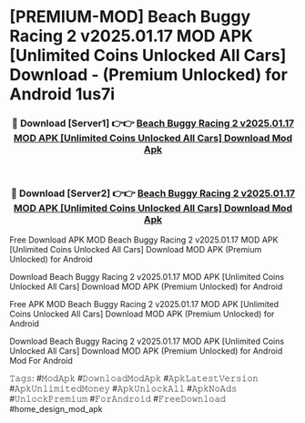# [PREMIUM-MOD] Beach Buggy Racing 2 v2025.01.17 MOD APK [Unlimited Coins Unlocked All Cars] Download - (Premium Unlocked) for Android 1us7i



<div align="center">
<h3>🔴 Download [Server1] 👉👉 <a href="https://momento.my/?title=Beach_Buggy_Racing_2_v2025.01.17_MOD_APK_[Unlimited_Coins_Unlocked_All_Cars]_Download">Beach Buggy Racing 2 v2025.01.17 MOD APK [Unlimited Coins Unlocked All Cars] Download Mod Apk</a></h3><br>

<h3>🔴 Download [Server2] 👉👉 <a href="https://momento.my/?title=Beach_Buggy_Racing_2_v2025.01.17_MOD_APK_[Unlimited_Coins_Unlocked_All_Cars]_Download">Beach Buggy Racing 2 v2025.01.17 MOD APK [Unlimited Coins Unlocked All Cars] Download Mod Apk</a></h3>
</div>



Free Download APK MOD Beach Buggy Racing 2 v2025.01.17 MOD APK [Unlimited Coins Unlocked All Cars] Download MOD APK (Premium Unlocked) for Android

Download Beach Buggy Racing 2 v2025.01.17 MOD APK [Unlimited Coins Unlocked All Cars] Download MOD APK (Premium Unlocked) for Android

Free APK MOD Beach Buggy Racing 2 v2025.01.17 MOD APK [Unlimited Coins Unlocked All Cars] Download MOD APK (Premium Unlocked) for Android

Download Beach Buggy Racing 2 v2025.01.17 MOD APK [Unlimited Coins Unlocked All Cars] Download MOD APK (Premium Unlocked) for Android Mod For Android

𝚃𝚊𝚐𝚜: #𝙼𝚘𝚍𝙰𝚙𝚔 #𝙳𝚘𝚠𝚗𝚕𝚘𝚊𝚍𝙼𝚘𝚍𝙰𝚙𝚔 #𝙰𝚙𝚔𝙻𝚊𝚝𝚎𝚜𝚝𝚅𝚎𝚛𝚜𝚒𝚘𝚗 #𝙰𝚙𝚔𝚄𝚗𝚕𝚒𝚖𝚒𝚝𝚎𝚍𝙼𝚘𝚗𝚎𝚢 #𝙰𝚙𝚔𝚄𝚗𝚕𝚘𝚌𝚔𝙰𝚕𝚕 #𝙰𝚙𝚔𝙽𝚘𝙰𝚍𝚜 #𝚄𝚗𝚕𝚘𝚌𝚔𝙿𝚛𝚎𝚖𝚒𝚞𝚖 #𝙵𝚘𝚛𝙰𝚗𝚍𝚛𝚘𝚒𝚍 #𝙵𝚛𝚎𝚎𝙳𝚘𝚠𝚗𝚕𝚘𝚊𝚍 #home_design_mod_apk

